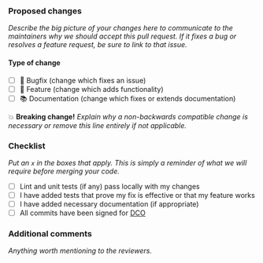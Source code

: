### Proposed changes

_Describe the big picture of your changes here to communicate to the maintainers why we should accept this pull request.
If it fixes a bug or resolves a feature request, be sure to link to that issue._

#### Type of change

- [ ] 🐛 Bugfix (change which fixes an issue)
- [ ] 🚀 Feature (change which adds functionality)
- [ ] 📚 Documentation (change which fixes or extends documentation)

💥 **Breaking change!** _Explain why a non-backwards compatible change is necessary or remove this line entirely if not applicable._

### Checklist

_Put an `x` in the boxes that apply. This is simply a reminder of what we will require before merging your code._

- [ ] Lint and unit tests (if any) pass locally with my changes
- [ ] I have added tests that prove my fix is effective or that my feature works
- [ ] I have added necessary documentation (if appropriate)
- [ ] All commits have been signed for [DCO](https://developercertificate.org/)

### Additional comments

_Anything worth mentioning to the reviewers._
